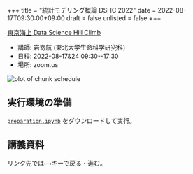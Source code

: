 +++
title = "統計モデリング概論 DSHC 2022"
date = 2022-08-17T09:30:00+09:00
draft = false
unlisted = false
+++

[東京海上 Data Science Hill Climb](https://tokiomarine-dshc.com/)

- 講師: 岩嵜航 (東北大学生命科学研究科)
- 日程: 2022-08-17&24 09:30--17:30
- 場所: zoom.us

![plot of chunk schedule](figure/schedule-1.svg)

## 実行環境の準備

[`preparation.ipynb`](./preparation.ipynb) をダウンロードして実行。


## 講義資料

リンク先では<kbd>←</kbd><kbd>→</kbd>キーで戻る・進む。
